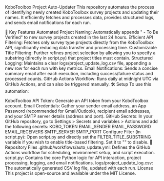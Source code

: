 KoboToolbox Project Auto-Updater
This repository automates the process of identifying newly created KoboToolbox survey projects and updating their names. It efficiently fetches and processes data, provides structured logs, and sends email notifications for each run.

🚀 Key Features
Automated Project Naming: Automatically appends " - To Be Verified" to new survey projects created in the last 24 hours.
Efficient API Filtering: Fetches only survey type projects directly from the KoboToolbox API, significantly reducing data transfer and processing time.
Customizable Title Filtering: Further refines project selection by allowing you to specify a substring (directly in script.py) that project titles must contain.
Structured Logging: Maintains a clear logs/project_update_log.csv file, appending a new row for each run with key metrics.
Email Notifications: Sends a concise summary email after each execution, including success/failure status and processed counts.
GitHub Actions Workflow: Runs daily at midnight UTC via GitHub Actions, and can also be triggered manually.
🛠️ Setup
To use this automation:

KoboToolbox API Token: Generate an API token from your KoboToolbox account.
Email Credentials: Gather your sender email address, an App Password (recommended for Gmail/Outlook), recipient email addresses, and your SMTP server details (address and port).
GitHub Secrets: In your GitHub repository, go to Settings > Secrets and variables > Actions and add the following secrets:
KOBO_TOKEN
EMAIL_SENDER
EMAIL_PASSWORD
EMAIL_RECEIVERS
SMTP_SERVER
SMTP_PORT
Configure Filter (in script.py): Open script.py and directly set the FILTER_TITLE_SUBSTRING variable if you wish to enable title-based filtering. Set it to "" to disable.
📁 Repository Files
.github/workflows/auto_update.yml: Defines the GitHub Actions workflow for scheduling, environment setup, and script execution.
script.py: Contains the core Python logic for API interaction, project processing, logging, and email notifications.
logs/project_update_log.csv: The automatically generated CSV log file, updated with each run.
License
This project is open-source and available under the MIT License.

